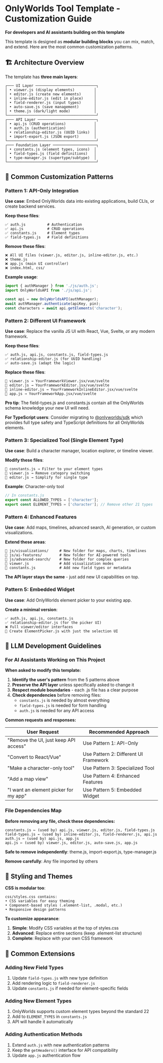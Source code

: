 # OnlyWorlds Tool Template - Customization Guide

**For developers and AI assistants building on this template**

This template is designed as **modular building blocks** you can mix, match, and extend. Here are the most common customization patterns.

## 🏗️ Architecture Overview

The template has **three main layers**:

```
┌─── UI Layer ────────────────────────────┐
│ • viewer.js (display elements)         │
│ • editor.js (create new elements)      │
│ • inline-editor.js (edit in place)     │
│ • field-renderer.js (input types)      │
│ • auto-save.js (save management)       │
│ • theme.js (dark/light mode)           │
└─────────────────────────────────────────┘
┌─── API Layer ───────────────────────────┐
│ • api.js (CRUD operations)             │
│ • auth.js (authentication)             │
│ • relationship-editor.js (UUID links)  │
│ • import-export.js (JSON export)       │
└─────────────────────────────────────────┘
┌─── Foundation Layer ────────────────────┐
│ • constants.js (element types, icons)  │
│ • field-types.js (field definitions)   │
│ • type-manager.js (supertype/subtype)  │
└─────────────────────────────────────────┘
```

## 🎯 Common Customization Patterns

### Pattern 1: API-Only Integration
**Use case**: Embed OnlyWorlds data into existing applications, build CLIs, or create backend services.

**Keep these files**:
```
✅ auth.js          # Authentication
✅ api.js           # CRUD operations
✅ constants.js     # Element types
✅ field-types.js   # Field definitions
```

**Remove these files**:
```
❌ All UI files (viewer.js, editor.js, inline-editor.js, etc.)
❌ theme.js
❌ app.js (main UI controller)
❌ index.html, css/
```

**Example usage**:
```javascript
import { authManager } from './js/auth.js';
import OnlyWorldsAPI from './js/api.js';

const api = new OnlyWorldsAPI(authManager);
await authManager.authenticate(apiKey, pin);
const characters = await api.getElements('character');
```

### Pattern 2: Different UI Framework
**Use case**: Replace the vanilla JS UI with React, Vue, Svelte, or any modern framework.

**Keep these files**:
```
✅ auth.js, api.js, constants.js, field-types.js
✅ relationship-editor.js (for UUID handling)
✅ auto-save.js (adapt the logic)
```

**Replace these files**:
```
🔄 viewer.js → YourFrameworkViewer.jsx/vue/svelte
🔄 editor.js → YourFrameworkEditor.jsx/vue/svelte
🔄 inline-editor.js → YourFrameworkInlineEditor.jsx/vue/svelte
🔄 app.js → YourFrameworkApp.jsx/vue/svelte
```

**Pro tip**: The field-types.js and constants.js contain all the OnlyWorlds schema knowledge your new UI will need.

**For TypeScript users**: Consider migrating to [@onlyworlds/sdk](https://www.npmjs.com/package/@onlyworlds/sdk) which provides full type safety and TypeScript definitions for all OnlyWorlds elements.

### Pattern 3: Specialized Tool (Single Element Type)
**Use case**: Build a character manager, location explorer, or timeline viewer.

**Modify these files**:
```
🔄 constants.js → Filter to your element types
🔄 viewer.js → Remove category switching
🔄 editor.js → Simplify for single type
```

**Example**: Character-only tool
```javascript
// In constants.js
export const ALLOWED_TYPES = ['character'];
export const ELEMENT_TYPES = ['character']; // Remove other 21 types
```

### Pattern 4: Enhanced Features
**Use case**: Add maps, timelines, advanced search, AI generation, or custom visualizations.

**Extend these areas**:
```
📁 js/visualizations/     # New folder for maps, charts, timelines
📁 js/ai-features/        # New folder for AI-powered tools
📁 js/advanced-search/    # New folder for complex queries
🔄 viewer.js              # Add visualization modes
🔄 constants.js           # Add new field types or metadata
```

**The API layer stays the same** - just add new UI capabilities on top.

### Pattern 5: Embedded Widget
**Use case**: Add OnlyWorlds element picker to your existing app.

**Create a minimal version**:
```
✅ auth.js, api.js, constants.js
✅ relationship-editor.js (for the picker UI)
❌ Full viewer/editor interfaces
🔄 Create ElementPicker.js with just the selection UI
```

## 🤖 LLM Development Guidelines

### For AI Assistants Working on This Project

**When asked to modify this template:**

1. **Identify the user's pattern** from the 5 patterns above
2. **Preserve the API layer** unless specifically asked to change it
3. **Respect module boundaries** - each .js file has a clear purpose
4. **Check dependencies** before removing files:
   - `constants.js` is needed by almost everything
   - `field-types.js` is needed for form handling
   - `auth.js` is needed for any API access

**Common requests and responses:**

| User Request | Recommended Approach |
|-------------|---------------------|
| "Remove the UI, just keep API access" | Use Pattern 1: API-Only |
| "Convert to React/Vue" | Use Pattern 2: Different UI Framework |
| "Make a character-only tool" | Use Pattern 3: Specialized Tool |
| "Add a map view" | Use Pattern 4: Enhanced Features |
| "I want an element picker for my app" | Use Pattern 5: Embedded Widget |

### File Dependencies Map
**Before removing any file, check these dependencies:**

```
constants.js ← (used by) api.js, viewer.js, editor.js, field-types.js
field-types.js ← (used by) inline-editor.js, field-renderer.js, api.js
auth.js ← (used by) api.js, app.js
api.js ← (used by) viewer.js, editor.js, auto-save.js, app.js
```

**Safe to remove independently**: theme.js, import-export.js, type-manager.js

**Remove carefully**: Any file imported by others

## 🎨 Styling and Themes

**CSS is modular too**:
```
css/styles.css contains:
• CSS variables for easy theming
• Component-based styles (.element-list, .modal, etc.)
• Responsive design patterns
```

**To customize appearance**:
1. **Simple**: Modify CSS variables at the top of styles.css
2. **Advanced**: Replace entire sections (keep .element-list structure)
3. **Complete**: Replace with your own CSS framework

## 🔧 Common Extensions

### Adding New Field Types
1. Update `field-types.js` with new type definition
2. Add rendering logic to `field-renderer.js`
3. Update `constants.js` if needed for element-specific fields

### Adding New Element Types
1. OnlyWorlds supports custom element types beyond the standard 22
2. Add to `ELEMENT_TYPES` in `constants.js`
3. API will handle it automatically

### Adding Authentication Methods
1. Extend `auth.js` with new authentication patterns
2. Keep the `getHeaders()` interface for API compatibility
3. Update `app.js` authentication flow
 
 